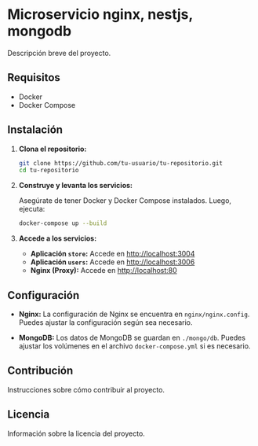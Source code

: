 # Microservicio nginx, nestjs, mongodb

Descripción breve del proyecto.

## Requisitos

- Docker
- Docker Compose

## Instalación

1. **Clona el repositorio:**

    ```bash
    git clone https://github.com/tu-usuario/tu-repositorio.git
    cd tu-repositorio
    ```

2. **Construye y levanta los servicios:**

    Asegúrate de tener Docker y Docker Compose instalados. Luego, ejecuta:

    ```bash
    docker-compose up --build
    ```

3. **Accede a los servicios:**

    - **Aplicación `store`:** Accede en [http://localhost:3004](http://localhost:3004)
    - **Aplicación `users`:** Accede en [http://localhost:3006](http://localhost:3006)
    - **Nginx (Proxy):** Accede en [http://localhost:80](http://localhost:80)

## Configuración

- **Nginx:** La configuración de Nginx se encuentra en `nginx/nginx.config`. Puedes ajustar la configuración según sea necesario.

- **MongoDB:** Los datos de MongoDB se guardan en `./mongo/db`. Puedes ajustar los volúmenes en el archivo `docker-compose.yml` si es necesario.

## Contribución

Instrucciones sobre cómo contribuir al proyecto.

## Licencia

Información sobre la licencia del proyecto.

